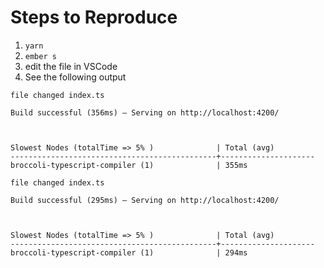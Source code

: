 # Steps to Reproduce

1. `yarn`
2. `ember s`
3. edit the file in VSCode
4. See the following output

```
file changed index.ts

Build successful (356ms) – Serving on http://localhost:4200/



Slowest Nodes (totalTime => 5% )              | Total (avg)
----------------------------------------------+---------------------
broccoli-typescript-compiler (1)              | 355ms

file changed index.ts

Build successful (295ms) – Serving on http://localhost:4200/



Slowest Nodes (totalTime => 5% )              | Total (avg)
----------------------------------------------+---------------------
broccoli-typescript-compiler (1)              | 294ms
```
